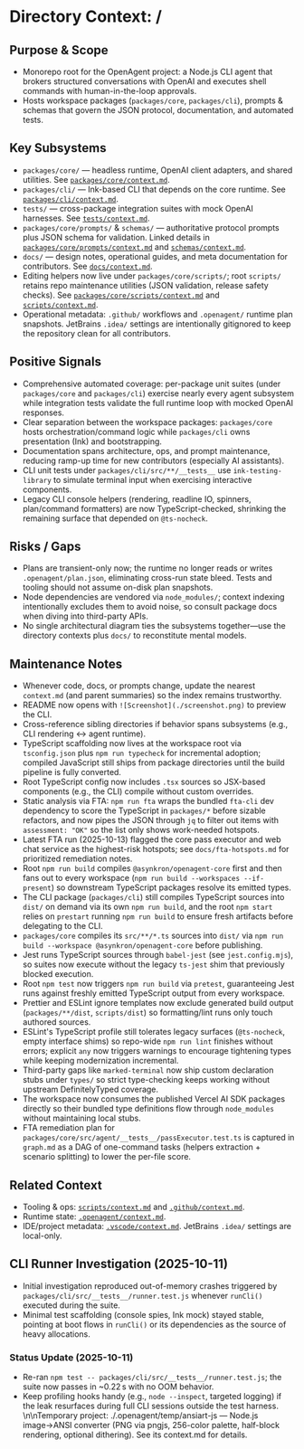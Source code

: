 # Directory Context: /

## Purpose & Scope

- Monorepo root for the OpenAgent project: a Node.js CLI agent that brokers structured conversations with OpenAI and executes shell commands with human-in-the-loop approvals.
- Hosts workspace packages (`packages/core`, `packages/cli`), prompts & schemas that govern the JSON protocol, documentation, and automated tests.

## Key Subsystems

- `packages/core/` — headless runtime, OpenAI client adapters, and shared utilities. See [`packages/core/context.md`](packages/core/context.md).
- `packages/cli/` — Ink-based CLI that depends on the core runtime. See [`packages/cli/context.md`](packages/cli/context.md).
- `tests/` — cross-package integration suites with mock OpenAI harnesses. See [`tests/context.md`](tests/context.md).
- `packages/core/prompts/` & `schemas/` — authoritative protocol prompts plus JSON schema for validation. Linked details in [`packages/core/prompts/context.md`](packages/core/prompts/context.md) and [`schemas/context.md`](schemas/context.md).
- `docs/` — design notes, operational guides, and meta documentation for contributors. See [`docs/context.md`](docs/context.md).
- Editing helpers now live under `packages/core/scripts/`; root `scripts/` retains repo maintenance utilities (JSON validation, release safety checks). See [`packages/core/scripts/context.md`](packages/core/scripts/context.md) and [`scripts/context.md`](scripts/context.md).
- Operational metadata: `.github/` workflows and `.openagent/` runtime plan snapshots. JetBrains `.idea/`
  settings are intentionally gitignored to keep the repository clean for all contributors.

## Positive Signals

- Comprehensive automated coverage: per-package unit suites (under `packages/core` and `packages/cli`) exercise nearly every agent subsystem while integration tests validate the full runtime loop with mocked OpenAI responses.
- Clear separation between the workspace packages: `packages/core` hosts orchestration/command logic while `packages/cli` owns presentation (Ink) and bootstrapping.
- Documentation spans architecture, ops, and prompt maintenance, reducing ramp-up time for new contributors (especially AI assistants).
- CLI unit tests under `packages/cli/src/**/__tests__` use `ink-testing-library` to simulate terminal input when exercising interactive components.
- Legacy CLI console helpers (rendering, readline IO, spinners, plan/command formatters) are now TypeScript-checked, shrinking the remaining surface that depended on `@ts-nocheck`.

## Risks / Gaps

- Plans are transient-only now; the runtime no longer reads or writes `.openagent/plan.json`, eliminating cross-run state bleed. Tests and tooling should not assume on-disk plan snapshots.
- Node dependencies are vendored via `node_modules/`; context indexing intentionally excludes them to avoid noise, so consult package docs when diving into third-party APIs.
- No single architectural diagram ties the subsystems together—use the directory contexts plus `docs/` to reconstitute mental models.

## Maintenance Notes

- Whenever code, docs, or prompts change, update the nearest `context.md` (and parent summaries) so the index remains trustworthy.
- README now opens with `![Screenshot](./screenshot.png)` to preview the CLI.
- Cross-reference sibling directories if behavior spans subsystems (e.g., CLI rendering ↔ agent runtime).
- TypeScript scaffolding now lives at the workspace root via `tsconfig.json` plus `npm run typecheck` for incremental adoption; compiled JavaScript still ships from package directories until the build pipeline is fully converted.
- Root TypeScript config now includes `.tsx` sources so JSX-based components (e.g., the CLI) compile without custom overrides.
- Static analysis via FTA: `npm run fta` wraps the bundled `fta-cli` dev dependency to score the TypeScript in `packages/*` before sizable refactors, and now pipes the JSON through `jq` to filter out items with `assessment: "OK"` so the list only shows work-needed hotspots.
- Latest FTA run (2025-10-13) flagged the core pass executor and web chat service as the highest-risk hotspots; see `docs/fta-hotspots.md` for prioritized remediation notes.
- Root `npm run build` compiles `@asynkron/openagent-core` first and then fans out to every workspace (`npm run build --workspaces --if-present`) so downstream TypeScript packages resolve its emitted types.
- The CLI package (`packages/cli`) still compiles TypeScript sources into `dist/` on demand via its own `npm run build`, and the root `npm start` relies on `prestart` running `npm run build` to ensure fresh artifacts before delegating to the CLI.
- `packages/core` compiles its `src/**/*.ts` sources into `dist/` via `npm run build --workspace @asynkron/openagent-core` before publishing.
- Jest runs TypeScript sources through `babel-jest` (see `jest.config.mjs`), so suites now execute without the legacy `ts-jest` shim that previously blocked execution.
- Root `npm test` now triggers `npm run build` via `pretest`, guaranteeing Jest runs against freshly emitted TypeScript output from every workspace.
- Prettier and ESLint ignore templates now exclude generated build output (`packages/**/dist`, `scripts/dist`) so formatting/lint runs only touch authored sources.
- ESLint's TypeScript profile still tolerates legacy surfaces (`@ts-nocheck`, empty interface shims) so repo-wide `npm run lint` finishes without errors; explicit `any` now triggers warnings to encourage tightening types while keeping modernization incremental.
- Third-party gaps like `marked-terminal` now ship custom declaration stubs under `types/` so strict type-checking keeps working without upstream DefinitelyTyped coverage.
- The workspace now consumes the published Vercel AI SDK packages directly so their bundled type definitions flow through `node_modules` without maintaining local stubs.
- FTA remediation plan for `packages/core/src/agent/__tests__/passExecutor.test.ts` is captured in `graph.md` as a DAG of one-command tasks (helpers extraction + scenario splitting) to lower the per-file score.

## Related Context

- Tooling & ops: [`scripts/context.md`](scripts/context.md) and [`.github/context.md`](.github/context.md).
- Runtime state: [`.openagent/context.md`](.openagent/context.md).
- IDE/project metadata: [`.vscode/context.md`](.vscode/context.md). JetBrains `.idea/` settings are local-only.

## CLI Runner Investigation (2025-10-11)

- Initial investigation reproduced out-of-memory crashes triggered by `packages/cli/src/__tests__/runner.test.js` whenever `runCli()` executed during the suite.
- Minimal test scaffolding (console spies, Ink mock) stayed stable, pointing at boot flows in `runCli()` or its dependencies as the source of heavy allocations.

### Status Update (2025-10-11)

- Re-ran `npm test -- packages/cli/src/__tests__/runner.test.js`; the suite now passes in ~0.22 s with no OOM behavior.
- Keep profiling hooks handy (e.g., `node --inspect`, targeted logging) if the leak resurfaces during full CLI sessions outside the test harness.
\n\nTemporary project: ./.openagent/temp/ansiart-js — Node.js image→ANSI converter (PNG via pngjs, 256-color palette, half-block rendering, optional dithering). See its context.md for details.